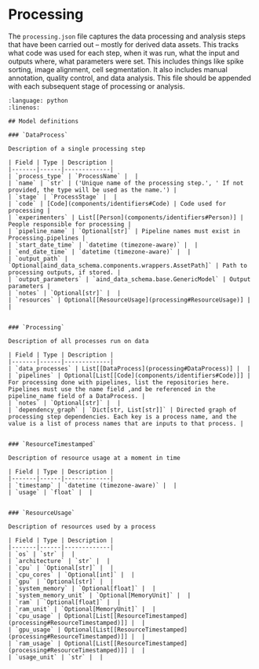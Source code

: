# Processing

The `processing.json` file captures the data processing and analysis steps that have been carried out – mostly for derived data assets. 
This tracks what code was used for each step, when it was run, what the input and outputs where, what parameters were 
set. This includes things like spike sorting, image alignment, cell segmentation. It also includes manual annotation, 
quality control, and data analysis. This file should be appended with each subsequent stage of processing or analysis.

```{literalinclude} ../../examples/processing.py
:language: python
:linenos:

## Model definitions

### `DataProcess`

Description of a single processing step

| Field | Type | Description |
|-------|------|-------------|
| `process_type` | `ProcessName` |  |
| `name` | `str` | ('Unique name of the processing step.', ' If not provided, the type will be used as the name.') |
| `stage` | `ProcessStage` |  |
| `code` | [Code](components/identifiers#Code) | Code used for processing |
| `experimenters` | List[[Person](components/identifiers#Person)] | People responsible for processing |
| `pipeline_name` | `Optional[str]` | Pipeline names must exist in Processing.pipelines |
| `start_date_time` | `datetime (timezone-aware)` |  |
| `end_date_time` | `datetime (timezone-aware)` |  |
| `output_path` | `Optional[aind_data_schema.components.wrappers.AssetPath]` | Path to processing outputs, if stored. |
| `output_parameters` | `aind_data_schema.base.GenericModel` | Output parameters |
| `notes` | `Optional[str]` |  |
| `resources` | Optional[[ResourceUsage](processing#ResourceUsage)] |  |


### `Processing`

Description of all processes run on data

| Field | Type | Description |
|-------|------|-------------|
| `data_processes` | List[[DataProcess](processing#DataProcess)] |  |
| `pipelines` | Optional[List[[Code](components/identifiers#Code)]] | For processing done with pipelines, list the repositories here. Pipelines must use the name field ,and be referenced in the pipeline_name field of a DataProcess. |
| `notes` | `Optional[str]` |  |
| `dependency_graph` | `Dict[str, List[str]]` | Directed graph of processing step dependencies. Each key is a process name, and the value is a list of process names that are inputs to that process. |


### `ResourceTimestamped`

Description of resource usage at a moment in time

| Field | Type | Description |
|-------|------|-------------|
| `timestamp` | `datetime (timezone-aware)` |  |
| `usage` | `float` |  |


### `ResourceUsage`

Description of resources used by a process

| Field | Type | Description |
|-------|------|-------------|
| `os` | `str` |  |
| `architecture` | `str` |  |
| `cpu` | `Optional[str]` |  |
| `cpu_cores` | `Optional[int]` |  |
| `gpu` | `Optional[str]` |  |
| `system_memory` | `Optional[float]` |  |
| `system_memory_unit` | `Optional[MemoryUnit]` |  |
| `ram` | `Optional[float]` |  |
| `ram_unit` | `Optional[MemoryUnit]` |  |
| `cpu_usage` | Optional[List[[ResourceTimestamped](processing#ResourceTimestamped)]] |  |
| `gpu_usage` | Optional[List[[ResourceTimestamped](processing#ResourceTimestamped)]] |  |
| `ram_usage` | Optional[List[[ResourceTimestamped](processing#ResourceTimestamped)]] |  |
| `usage_unit` | `str` |  |
